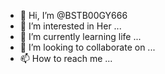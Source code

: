 - 👋 Hi, I’m @BSTB00GY666
- 👀 I’m interested in Her ...
- 🌱 I’m currently learning life ...
- 💞️ I’m looking to collaborate on ...
- 📫 How to reach me ...

<!---
BSTB00GY666/BSTB00GY666 is a ✨ special ✨ repository because its `README.md` (this file) appears on your GitHub profile.
You can click the Preview link to take a look at your changes.
--->
